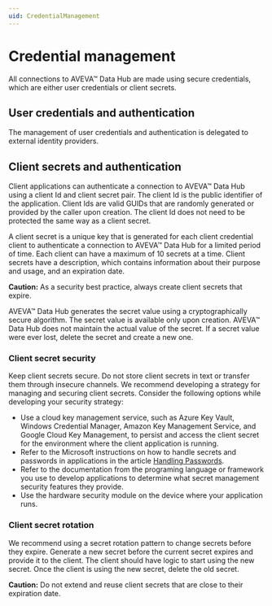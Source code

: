 ```yaml
---
uid: CredentialManagement
---
```


# Credential management

All connections to AVEVA&trade; Data Hub are made using secure credentials, which are either user credentials or client secrets.

## User credentials and authentication

The management of user credentials and authentication is delegated to external identity providers.

## Client secrets and authentication

Client applications can authenticate a connection to AVEVA&trade; Data Hub using a client Id and client secret pair. The client Id is the public identifier of the application. Client Ids are valid GUIDs that are randomly generated or provided by the caller upon creation. The client Id does not need to be protected the same way as a client secret.<!-- Angela Flores 6/18/21 What does "provided by the caller upon create" mean? -->

A client secret is a unique key that is generated for each client credential client to authenticate a connection to AVEVA&trade; Data Hub for a limited period of time. Each client can have a maximum of 10 secrets at a time. Client secrets have a description, which contains information about their purpose and usage, and an expiration date. <!-- Angela Flores 6/18/21 This would be a good place to link to the task topic for creating client credential clients. Also, why isn't this entire topic in that section of the documentation? It really seems to be about how client credentials work. -->

**Caution:** As a security best practice, always create client secrets that expire. 

AVEVA&trade; Data Hub generates the secret value using a cryptographically secure algorithm. The secret value is available only upon creation. AVEVA&trade; Data Hub does not maintain the actual value of the secret. If a secret value were ever lost, delete the secret and create a new one. 

### Client secret security

Keep client secrets secure. Do not store client secrets in text or transfer them through insecure channels. We recommend developing a strategy for managing and securing client secrets. Consider the following options while developing your security strategy:

- Use a cloud key management service, such as Azure Key Vault, Windows Credential Manager, Amazon Key Management Service, and Google Cloud Key Management, to persist and access the client secret for the environment where the client application is running.
- Refer to the Microsoft instructions on how to handle secrets and passwords in applications in the article [Handling Passwords](https://docs.microsoft.com/en-us/windows/win32/secbp/handling-passwords). 
- Refer to the documentation from the programing language or framework you use to develop applications to determine what secret management security features they provide. 
- Use the hardware security module on the device where your application runs.

### Client secret rotation

We recommend using a secret rotation pattern to change secrets before they expire. Generate a new secret before the current secret expires and provide it to the client. The client should have logic to start using the new secret. Once the client is using the new secret, delete the old secret. 

**Caution:** Do not extend and reuse client secrets that are close to their expiration date. 

